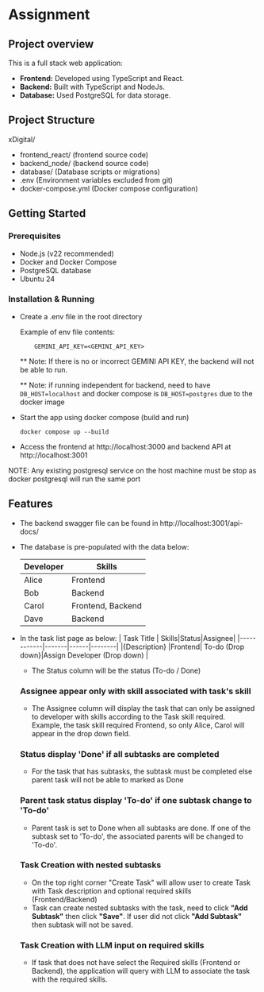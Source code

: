 # Assignment

## Project overview

This is a full stack web application:
- **Frontend:** Developed using TypeScript and React.
- **Backend:** Built with TypeScript and NodeJs.
- **Database:** Used PostgreSQL for data storage.

## Project Structure

xDigital/
- frontend_react/ (frontend source code)
- backend_node/  (backend source code)
- database/  (Database scripts or migrations)
- .env (Environment variables excluded from git)
- docker-compose.yml (Docker compose configuration)

## Getting Started
### Prerequisites

- Node.js (v22 recommended)
- Docker and Docker Compose
- PostgreSQL database
- Ubuntu 24
### Installation & Running
- Create a .env file in the root directory
    
    Example of env file contents:
    ```
        GEMINI_API_KEY=<GEMINI_API_KEY>
    ```
    ** Note: If there is no or incorrect GEMINI API KEY, the backend will not be able to run.

    ** Note: if running independent for backend, need to have ```DB_HOST=localhost``` and docker compose is ```DB_HOST=postgres``` due to the docker image

- Start the app using docker compose (build and run)
    ```
    docker compose up --build

- Access the frontend at http://localhost:3000 and backend API at http://localhost:3001

NOTE: Any existing postgresql service on the host machine must be stop as docker postgresql will run the same port

## Features
- The backend swagger file can be found in http://localhost:3001/api-docs/

- The database is pre-populated with the data below:

    | Developer | Skills             |
    |-----------|--------------------|
    | Alice     | Frontend           |
    | Bob       | Backend            |
    | Carol     | Frontend, Backend  |
    | Dave      | Backend            |

- In the task list page as below:
    | Task Title | Skills|Status|Assignee|
    |------------|-------|------|--------|
    |{Description}     |Frontend| To-do (Drop down}|Assign Developer (Drop down) |
    
    - The Status column will be the status (To-do / Done)
    ### Assignee appear only with skill associated with task's skill
    - The Assignee column will display the task that can only be assigned to developer with skills according to the Task skill required. 
    <br>Example, the task skill required Frontend, so only Alice, Carol will appear in the drop down field.

    ### Status display 'Done' if all subtasks are completed
    - For the task that has subtasks, the subtask must be completed else parent task will not be able to marked as Done
    ### Parent task status display 'To-do' if one subtask change to 'To-do'
    - Parent task is set to Done when all subtasks are done. If one of the subtask set to 'To-do', the associated parents will be changed to 'To-do'.
    ### Task Creation with nested subtasks
    - On the top right corner "Create Task" will allow user to create Task with Task description and optional required skills (Frontend/Backend)
    - Task can create nested subtasks with the task, need to click **"Add Subtask"** then click **"Save"**. If user did not click **"Add Subtask"** then subtask will not be saved.
    ### Task Creation with LLM input on required skills
    - If task that does not have select the Required skills (Frontend or Backend), the application will query with LLM to associate the task with the required skills.
